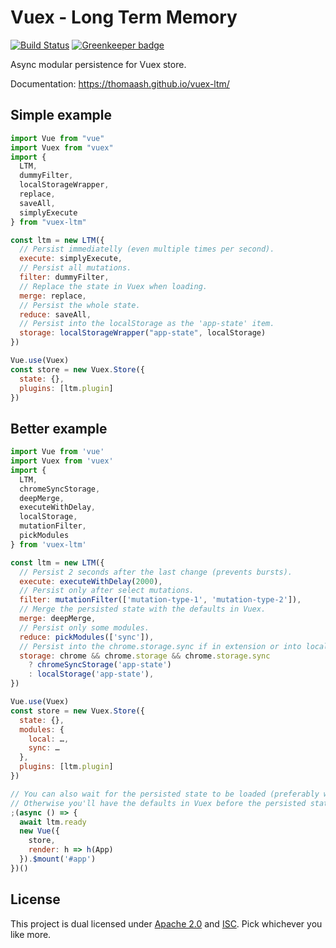 # Vuex - Long Term Memory

[![Build Status](https://travis-ci.org/Thomaash/vuex-ltm.svg?branch=master)](https://travis-ci.org/Thomaash/vuex-ltm)
[![Greenkeeper badge](https://badges.greenkeeper.io/Thomaash/vuex-ltm.svg)](https://greenkeeper.io/)

Async modular persistence for Vuex store.

Documentation: https://thomaash.github.io/vuex-ltm/

## Simple example

```javascript
import Vue from "vue"
import Vuex from "vuex"
import {
  LTM,
  dummyFilter,
  localStorageWrapper,
  replace,
  saveAll,
  simplyExecute
} from "vuex-ltm"

const ltm = new LTM({
  // Persist immediatelly (even multiple times per second).
  execute: simplyExecute,
  // Persist all mutations.
  filter: dummyFilter,
  // Replace the state in Vuex when loading.
  merge: replace,
  // Persist the whole state.
  reduce: saveAll,
  // Persist into the localStorage as the 'app-state' item.
  storage: localStorageWrapper("app-state", localStorage)
})

Vue.use(Vuex)
const store = new Vuex.Store({
  state: {},
  plugins: [ltm.plugin]
})
```

## Better example

```javascript
import Vue from 'vue'
import Vuex from 'vuex'
import {
  LTM,
  chromeSyncStorage,
  deepMerge,
  executeWithDelay,
  localStorage,
  mutationFilter,
  pickModules
} from 'vuex-ltm'

const ltm = new LTM({
  // Persist 2 seconds after the last change (prevents bursts).
  execute: executeWithDelay(2000),
  // Persist only after select mutations.
  filter: mutationFilter(['mutation-type-1', 'mutation-type-2']),
  // Merge the persisted state with the defaults in Vuex.
  merge: deepMerge,
  // Persist only some modules.
  reduce: pickModules(['sync']),
  // Persist into the chrome.storage.sync if in extension or into localStorage otherwise (dev/demo).
  storage: chrome && chrome.storage && chrome.storage.sync
    ? chromeSyncStorage('app-state')
    : localStorage('app-state'),
})

Vue.use(Vuex)
const store = new Vuex.Store({
  state: {},
  modules: {
    local: …,
    sync: …
  },
  plugins: [ltm.plugin]
})

// You can also wait for the persisted state to be loaded (preferably with some nice spinner or something).
// Otherwise you'll have the defaults in Vuex before the persisted state is loaded.
;(async () => {
  await ltm.ready
  new Vue({
    store,
    render: h => h(App)
  }).$mount('#app')
})()
```

## License

This project is dual licensed under [Apache 2.0](./LICENSE-APACHE-2.0) and [ISC](./LICENSE-ISC). Pick whichever you like more.
